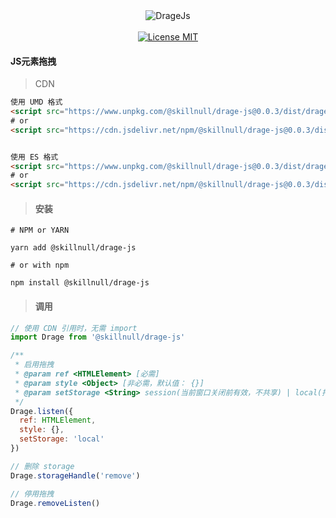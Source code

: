 <div align="center">
  <img src="http://skillnull.com/others/images/DrageJs.png" alt="DrageJs">
</div>
<br>
<div align="center" >
  <a href="http://www.skillnull.com"><img src="http://skillnull.com/others/images/brand/MIT.svg" alt="License MIT"></a>
</div>

#### JS元素拖拽

> CDN
```html
使用 UMD 格式
<script src="https://www.unpkg.com/@skillnull/drage-js@0.0.3/dist/drage.js"></script>
# or
<script src="https://cdn.jsdelivr.net/npm/@skillnull/drage-js@0.0.3/dist/drage.js"></script>


使用 ES 格式
<script src="https://www.unpkg.com/@skillnull/drage-js@0.0.3/dist/drage.es.js" type="module"></script>
# or
<script src="https://cdn.jsdelivr.net/npm/@skillnull/drage-js@0.0.3/dist/drage.es.js" type="module"></script>
``` 

> #### 安装

```shell
# NPM or YARN

yarn add @skillnull/drage-js

# or with npm

npm install @skillnull/drage-js
```

> #### 调用

```javascript
// 使用 CDN 引用时，无需 import 
import Drage from '@skillnull/drage-js'

/**
 * 启用拖拽
 * @param ref <HTMLElement> [必需]
 * @param style <Object> [非必需，默认值： {}]
 * @param setStorage <String> session(当前窗口关闭前有效，不共享) | local(持久有效，同源窗口共享)  [非必需，默认值: 'local']
 */
Drage.listen({
  ref: HTMLElement,
  style: {},
  setStorage: 'local'
})

// 删除 storage
Drage.storageHandle('remove')

// 停用拖拽
Drage.removeListen()
```
